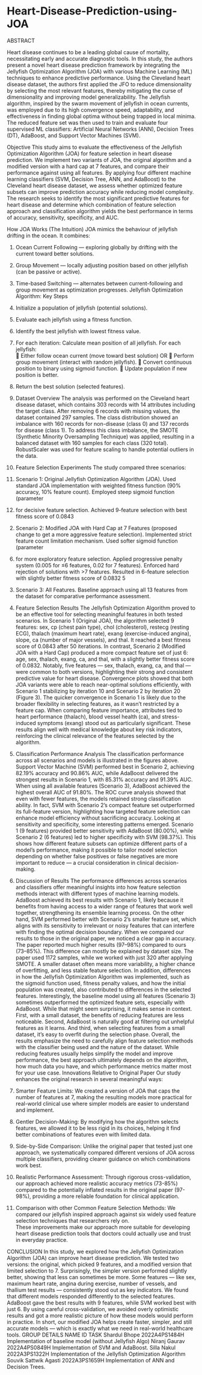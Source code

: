 # Heart-Disease-Prediction-using-JOA

 
 
ABSTRACT 
 
Heart disease continues to be a leading global cause of mortality, necessitating early and 
accurate diagnostic tools. In this study, the authors present a novel heart disease prediction 
framework by integrating the Jellyfish Optimization Algorithm (JOA) with various Machine 
Learning (ML) techniques to enhance predictive performance. Using the Cleveland heart 
disease dataset, the authors first applied the JFO to reduce dimensionality by selecting the 
most relevant features, thereby mitigating the curse of dimensionality and improving 
model generalizability. The Jellyfish algorithm, inspired by the swarm movement of jellyfish 
in ocean currents, was employed due to its high convergence speed, adaptability, and 
effectiveness in finding global optima without being trapped in local minima. The reduced 
feature set was then used to train and evaluate four supervised ML classifiers: Artificial 
Neural Networks (ANN), Decision Trees (DT), AdaBoost, and Support Vector Machines 
(SVM). 
 
Objective 
This study aims to evaluate the effectiveness of the Jellyfish Optimization Algorithm (JOA) 
for feature selection in heart disease prediction. We implement two variants of JOA, the 
original algorithm and a modified version with a hard cap at 7 features, and compare their 
performance against using all features. By applying four different machine learning 
classifiers (SVM, Decision Tree, ANN, and AdaBoost) to the Cleveland heart disease dataset, 
we assess whether optimized feature subsets can improve prediction accuracy while 
reducing model complexity. The research seeks to identify the most significant predictive 
features for heart disease and determine which combination of feature selection approach 
and classification algorithm yields the best performance in terms of accuracy, sensitivity, 
specificity, and AUC. 
 
 

 
How JOA Works (The Intuition) 
JOA mimics the behaviour of jellyfish drifting in the ocean. It combines: 
1. Ocean Current Following — exploring globally by drifting with the current toward better solutions. 
2. Group Movement — locally adjusting position based on other jellyfish (can be passive or active). 
3. Time-based Switching — alternates between current-following and group movement as optimization 
progresses. 
Jellyfish Optimization Algorithm: Key Steps 
1. Initialize a population of jellyfish (potential solutions). 
2. Evaluate each jellyfish using a fitness function. 
3. Identify the best jellyfish with lowest fitness value. 
4. For each iteration: Calculate mean position of all jellyfish. 
For each jellyfish:  
 Either follow ocean current (move toward best solution) OR 
 Perform group movement (interact with random jellyfish). 
 Convert continuous position to binary using sigmoid function. 
 Update population if new position is better. 
5. Return the best solution (selected features). 
 
1. Dataset Overview 
The analysis was performed on the Cleveland heart disease dataset, which contains 303 records with 14 attributes 
including the target class. After removing 6 records with missing values, the dataset contained 297 samples. The 
class distribution showed an imbalance with 160 records for non-disease (class 0) and 137 records for disease (class 
1). 
To address this class imbalance, the SMOTE (Synthetic Minority Oversampling Technique) was applied, resulting in a 
balanced dataset with 160 samples for each class (320 total). RobustScaler was used for feature scaling to handle 
potential outliers in the data. 
2. Feature Selection Experiments 
The study compared three scenarios: 
1. Scenario 1: Original Jellyfish Optimization Algorithm (JOA). Used standard JOA implementation with 
weighted fitness function (90% accuracy, 10% feature count). Employed steep sigmoid function (parameter 
12) for decisive feature selection. Achieved 9-feature selection with best fitness score of 0.0843 
2. Scenario 2: Modified JOA with Hard Cap at 7 Features (proposed change to get a more aggressive feature 
selection). Implemented strict feature count limitation mechanism. Used softer sigmoid function (parameter 
6) for more exploratory feature selection. Applied progressive penalty system (0.005 for ≤6 features, 0.02 for 
7 features). Enforced hard rejection of solutions with >7 features. Resulted in 6-feature selection with 
slightly better fitness score of 0.0832 
5 
 
3. Scenario 3: All Features. Baseline approach using all 13 features from the dataset for comparative 
performance assessment. 
3. Feature Selection Results 
The Jellyfish Optimization Algorithm proved to be an effective tool for selecting meaningful features in both tested 
scenarios. In Scenario 1 (Original JOA), the algorithm selected 9 features: sex, cp (chest pain type), chol (cholesterol), 
restecg (resting ECG), thalach (maximum heart rate), exang (exercise-induced angina), slope, ca (number of major 
vessels), and thal. It reached a best fitness score of 0.0843 after 50 iterations. In contrast, Scenario 2 (Modified JOA 
with a Hard Cap) produced a more compact feature set of just 6: age, sex, thalach, exang, ca, and thal, with a slightly 
better fitness score of 0.0832. 
Notably, five features — sex, thalach, exang, ca, and thal — were common to both versions, highlighting their strong 
and consistent predictive value for heart disease. Convergence plots showed that both JOA variants were able to 
reach near-optimal solutions efficiently, with Scenario 1 stabilizing by iteration 10 and Scenario 2 by iteration 20 
(Figure 3). The quicker convergence in Scenario 1 is likely due to the broader flexibility in selecting features, as it 
wasn’t restricted by a feature cap. 
When comparing feature importance, attributes tied to heart performance (thalach), blood vessel health (ca), and 
stress-induced symptoms (exang) stood out as particularly significant. These results align well with medical 
knowledge about key risk indicators, reinforcing the clinical relevance of the features selected by the algorithm. 

 
4. Classification Performance Analysis 
The classification performance across all scenarios and models is illustrated in the figures above. Support Vector 
Machine (SVM) performed best in Scenario 2, achieving 82.19% accuracy and 90.86% AUC, while AdaBoost delivered 
the strongest results in Scenario 1, with 85.31% accuracy and 91.39% AUC. When using all available features 
(Scenario 3), AdaBoost achieved the highest overall AUC of 91.80%. 
The ROC curve analysis showed that even with fewer features, the models retained strong classification ability. In 
fact, SVM with Scenario 2’s compact feature set outperformed its full-feature version, highlighting how targeted 
feature selection can enhance model efficiency without sacrificing accuracy. 
Looking at sensitivity and specificity, some interesting patterns emerged. Scenario 1 (9 features) provided better 
sensitivity with AdaBoost (80.00%), while Scenario 2 (6 features) led to higher specificity with SVM (98.37%). This 
shows how different feature subsets can optimize different parts of a model’s performance, making it possible to 
tailor model selection depending on whether false positives or false negatives are more important to reduce — a 
crucial consideration in clinical decision-making. 
5. Discussion of Results 
The performance differences across scenarios and classifiers offer meaningful insights into how feature selection 
methods interact with different types of machine learning models. AdaBoost achieved its best results with Scenario 
1, likely because it benefits from having access to a wider range of features that work well together, strengthening 
its ensemble learning process. On the other hand, SVM performed better with Scenario 2’s smaller feature set, 
which aligns with its sensitivity to irrelevant or noisy features that can interfere with finding the optimal decision 
boundary. 
When we compared our results to those in the original paper, we noticed a clear gap in accuracy. The paper 
reported much higher results (97–98%) compared to ours (73–85%). This difference can mostly be explained by 
dataset size. The paper used 1172 samples, while we worked with just 320 after applying SMOTE. A smaller dataset 
often means more variability, a higher chance of overfitting, and less stable feature selection. In addition, differences 
in how the Jellyfish Optimization Algorithm was implemented, such as the sigmoid function used, fitness penalty 
values, and how the initial population was created, also contributed to differences in the selected features. 
Interestingly, the baseline model using all features (Scenario 3) sometimes outperformed the optimized feature sets, 
especially with AdaBoost. While that might seem surprising, it makes sense in context. First, with a small dataset, the 
benefits of reducing features are less noticeable. Second, AdaBoost is naturally good at filtering out unhelpful 
features as it learns. And third, when selecting features from a small dataset, it’s easy to overfit during the selection 
phase. 
Overall, the results emphasize the need to carefully align feature selection methods with the classifier being used 
and the nature of the dataset. While reducing features usually helps simplify the model and improve performance, 
the best approach ultimately depends on the algorithm, how much data you have, and which performance metrics 
matter most for your use case. 
Innovations Relative to Original Paper 
Our study enhances the original research in several meaningful ways: 
1. Smarter Feature Limits: We created a version of JOA that caps the number of features at 7, 
making the resulting models more practical for real-world clinical use where simpler models are 
easier to understand and implement. 

 
2. Gentler Decision-Making: By modifying how the algorithm selects features, we allowed it to be less 
rigid in its choices, helping it find better combinations of features even with limited data. 
3. Side-by-Side Comparison: Unlike the original paper that tested just one approach, we 
systematically compared different versions of JOA across multiple classifiers, providing clearer 
guidance on which combinations work best. 
4. Realistic Performance Assessment: Through rigorous cross-validation, our approach achieved 
more realistic accuracy metrics (73-85%) compared to the potentially inflated results in the original 
paper (97-98%), providing a more reliable foundation for clinical application. 
5. Comparison with other Common Feature Selection Methods: We compared our jellyfish
inspired approach against six widely used feature selection techniques that researchers rely on.  
These improvements make our approach more suitable for developing heart disease prediction tools that 
doctors could actually use and trust in everyday practice. 
 
CONCLUSION 
In this study, we explored how the Jellyfish Optimization Algorithm (JOA) can improve heart disease 
prediction. We tested two versions: the original, which picked 9 features, and a modified version that 
limited selection to 7. Surprisingly, the simpler version performed slightly better, showing that less can 
sometimes be more. 
Some features — like sex, maximum heart rate, angina during exercise, number of vessels, and thallium 
test results — consistently stood out as key indicators. 
We found that different models responded differently to the selected features. AdaBoost gave the best 
results with 9 features, while SVM worked best with just 6. By using careful cross-validation, we avoided 
overly optimistic results and got a more realistic picture of how these models would perform in practice. 
In short, our modified JOA helps create faster, simpler, and still accurate models — which is exactly what 
we need in real-world healthcare tools. 
GROUP DETAILS 
NAME ID TASK 
Shardul Bhope 2022A4PS1484H Implementation of baseline model 
(without Jellyfish Algo) 
Niranj Gaurav 2022A4PS0849H Implementation of SVM and AdaBoost. 
Silla Nakul 2022A3PS1322H Implementation of the Jellyfish 
Optimization Algorithm 
Souvik Sattwik Agasti 2022A3PS1659H Implementation of ANN and Decision 
Trees. 
 
 
